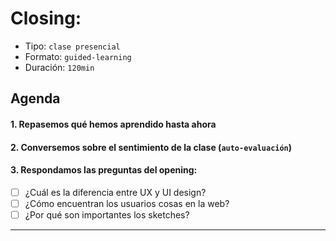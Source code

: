 # Closing:

- Tipo: `clase presencial`
- Formato: `guided-learning`
- Duración: `120min`

## Agenda

#### 1. Repasemos qué hemos aprendido hasta ahora

#### 2. Conversemos sobre el sentimiento de la clase (`auto-evaluación`)

#### 3. Respondamos las preguntas del opening:
- [ ] ¿Cuál es la diferencia entre UX y UI design?
- [ ] ¿Cómo encuentran los usuarios cosas en la web?
- [ ] ¿Por qué son importantes los sketches?

***
